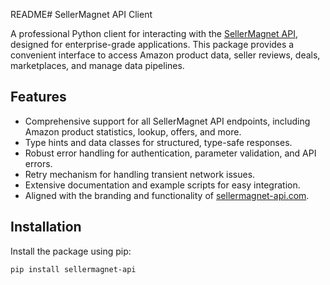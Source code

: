 README# SellerMagnet API Client

A professional Python client for interacting with the [SellerMagnet API](https://sellermagnet-api.com), designed for enterprise-grade applications. This package provides a convenient interface to access Amazon product data, seller reviews, deals, marketplaces, and manage data pipelines.

## Features

- Comprehensive support for all SellerMagnet API endpoints, including Amazon product statistics, lookup, offers, and more.
- Type hints and data classes for structured, type-safe responses.
- Robust error handling for authentication, parameter validation, and API errors.
- Retry mechanism for handling transient network issues.
- Extensive documentation and example scripts for easy integration.
- Aligned with the branding and functionality of [sellermagnet-api.com](https://sellermagnet-api.com).

## Installation

Install the package using pip:

```bash
pip install sellermagnet-api